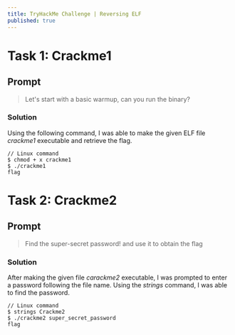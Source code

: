 ```yaml
---
title: TryHackMe Challenge | Reversing ELF
published: true
---
```


# [](#header-1)Task 1: Crackme1

## [](#header-2)Prompt

> Let's start with a basic warmup, can you run the binary?

### [](#header-3)Solution

Using the following command, I was able to make the given ELF file _crackme1_ executable and retrieve the flag.

```Linux
// Linux command
$ chmod + x crackme1
$ ./crackme1
flag
```

# [](#header-1)Task 2: Crackme2

## [](#header-2)Prompt

> Find the super-secret password! and use it to obtain the flag

### [](#header-3)Solution

After making the given file _carackme2_ executable, I was prompted to enter a password following the file name.
Using the *strings* command, I was able to find the password.

```Linux
// Linux command
$ strings Crackme2
$ ./crackme2 super_secret_password
flag
```
